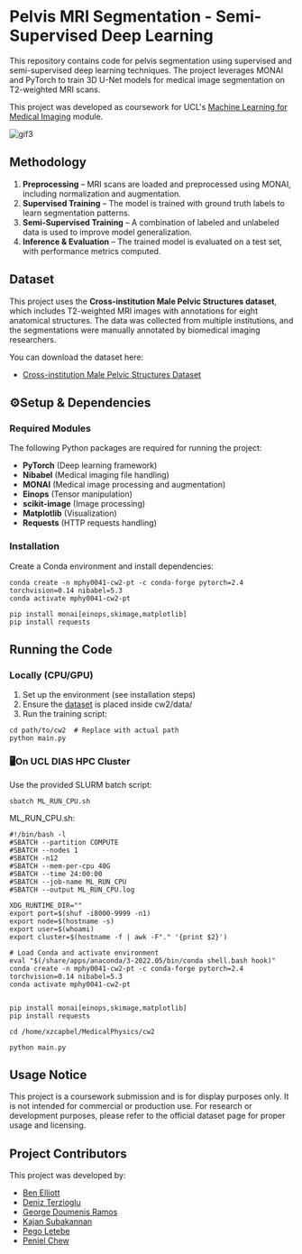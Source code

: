 # Pelvis MRI Segmentation - Semi-Supervised Deep Learning

This repository contains code for pelvis segmentation using supervised and semi-supervised deep learning techniques. The project leverages MONAI and PyTorch to train 3D U-Net models for medical image segmentation on T2-weighted MRI scans.

This project was developed as coursework for UCL's [Machine Learning for Medical Imaging](https://github.com/YipengHu/MPHY0041) module.

![gif3](https://github.com/d-eniz/mphy0041-pelvis-segmentation/blob/main/Supervised_learning/output/examples/sample_1_batch_1_mode_2.gif?raw=true)

## Methodology

1. **Preprocessing** – MRI scans are loaded and preprocessed using MONAI, including normalization and augmentation.
2. **Supervised Training** – The model is trained with ground truth labels to learn segmentation patterns.
3. **Semi-Supervised Training** – A combination of labeled and unlabeled data is used to improve model generalization.
4. **Inference & Evaluation** – The trained model is evaluated on a test set, with performance metrics computed.

## Dataset

This project uses the **Cross-institution Male Pelvic Structures dataset**, which includes T2-weighted MRI images with annotations for eight anatomical structures. The data was collected from multiple institutions, and the segmentations were manually annotated by biomedical imaging researchers.

You can download the dataset here:
- [Cross-institution Male Pelvic Structures Dataset](https://zenodo.org/records/7013610)

## ⚙Setup & Dependencies

### Required Modules

The following Python packages are required for running the project:

- **PyTorch** (Deep learning framework)
- **Nibabel** (Medical imaging file handling)
- **MONAI** (Medical image processing and augmentation)
- **Einops** (Tensor manipulation)
- **scikit-image** (Image processing)
- **Matplotlib** (Visualization)
- **Requests** (HTTP requests handling)

### Installation

Create a Conda environment and install dependencies:

```shell
conda create -n mphy0041-cw2-pt -c conda-forge pytorch=2.4 torchvision=0.14 nibabel=5.3
conda activate mphy0041-cw2-pt

pip install monai[einops,skimage,matplotlib]
pip install requests
```

## Running the Code

### Locally (CPU/GPU)

1. Set up the environment (see installation steps)
2. Ensure the [dataset](https://zenodo.org/records/7013610) is placed inside cw2/data/
3. Run the training script:

```shell
cd path/to/cw2  # Replace with actual path
python main.py
```

### 🖥On UCL DIAS HPC Cluster

Use the provided SLURM batch script:

```
sbatch ML_RUN_CPU.sh
```

ML_RUN_CPU.sh:

```shell
#!/bin/bash -l
#SBATCH --partition COMPUTE
#SBATCH --nodes 1
#SBATCH -n12
#SBATCH --mem-per-cpu 40G
#SBATCH --time 24:00:00
#SBATCH --job-name ML_RUN_CPU
#SBATCH --output ML_RUN_CPU.log

XDG_RUNTIME_DIR=""
export port=$(shuf -i8000-9999 -n1)
export node=$(hostname -s)
export user=$(whoami)
export cluster=$(hostname -f | awk -F"." '{print $2}')

# Load Conda and activate environment
eval "$(/share/apps/anaconda/3-2022.05/bin/conda shell.bash hook)"
conda create -n mphy0041-cw2-pt -c conda-forge pytorch=2.4 torchvision=0.14 nibabel=5.3
conda activate mphy0041-cw2-pt


pip install monai[einops,skimage,matplotlib]
pip install requests

cd /home/xzcapbel/MedicalPhysics/cw2

python main.py
```

## Usage Notice

This project is a coursework submission and is for display purposes only. It is not intended for commercial or production use. For research or development purposes, please refer to the official dataset page for proper usage and licensing.

## Project Contributors

This project was developed by:

- [Ben Elliott](https://github.com/Ben-elliot27)
- [Deniz Terzioglu](https://github.com/d-eniz)
- [George Doumenis Ramos](https://github.com/georgedoumenisramos)
- [Kajan Subakannan](https://github.com/KajanGH)
- [Pego Letebe](https://github.com/PgStar1)
- [Peniel Chew](https://github.com/penielc173)
